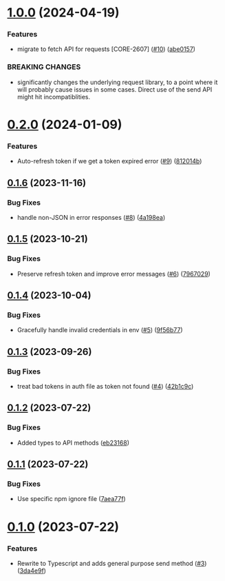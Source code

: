 # [1.0.0](https://github.com/kapetacom/nodejs-api-client/compare/v0.2.0...v1.0.0) (2024-04-19)


### Features

* migrate to fetch API for requests [CORE-2607] ([#10](https://github.com/kapetacom/nodejs-api-client/issues/10)) ([abe0157](https://github.com/kapetacom/nodejs-api-client/commit/abe01576f41d154620b1d3e30c100e963ab30c59))


### BREAKING CHANGES

* significantly changes the underlying request library,
to a point where it will probably cause issues in some cases.
Direct use of the send API might hit incompatiblities.

# [0.2.0](https://github.com/kapetacom/nodejs-api-client/compare/v0.1.6...v0.2.0) (2024-01-09)


### Features

* Auto-refresh token if we get a token expired error ([#9](https://github.com/kapetacom/nodejs-api-client/issues/9)) ([812014b](https://github.com/kapetacom/nodejs-api-client/commit/812014b0557c40c820f3060d40630a353ac7c93a))

## [0.1.6](https://github.com/kapetacom/nodejs-api-client/compare/v0.1.5...v0.1.6) (2023-11-16)


### Bug Fixes

* handle non-JSON in error responses ([#8](https://github.com/kapetacom/nodejs-api-client/issues/8)) ([4a198ea](https://github.com/kapetacom/nodejs-api-client/commit/4a198ea7305f5bdc020e3f31c13875257a944120))

## [0.1.5](https://github.com/kapetacom/nodejs-api-client/compare/v0.1.4...v0.1.5) (2023-10-21)


### Bug Fixes

* Preserve refresh token and improve error messages ([#6](https://github.com/kapetacom/nodejs-api-client/issues/6)) ([7967029](https://github.com/kapetacom/nodejs-api-client/commit/79670293bfd5bdfc70d19c2a7b19e717c9d0c1c6))

## [0.1.4](https://github.com/kapetacom/nodejs-api-client/compare/v0.1.3...v0.1.4) (2023-10-04)


### Bug Fixes

* Gracefully handle invalid credentials in env ([#5](https://github.com/kapetacom/nodejs-api-client/issues/5)) ([9f56b77](https://github.com/kapetacom/nodejs-api-client/commit/9f56b770467eb8f59e9007d26a689431bc1f9d1f))

## [0.1.3](https://github.com/kapetacom/nodejs-api-client/compare/v0.1.2...v0.1.3) (2023-09-26)


### Bug Fixes

* treat bad tokens in auth file as token not found ([#4](https://github.com/kapetacom/nodejs-api-client/issues/4)) ([42b1c9c](https://github.com/kapetacom/nodejs-api-client/commit/42b1c9cf7f1564c50c583642d794ba2127f83a4d))

## [0.1.2](https://github.com/kapetacom/nodejs-api-client/compare/v0.1.1...v0.1.2) (2023-07-22)


### Bug Fixes

* Added types to API methods ([eb23168](https://github.com/kapetacom/nodejs-api-client/commit/eb231685def27748caced08536ff3d558be2a79f))

## [0.1.1](https://github.com/kapetacom/nodejs-api-client/compare/v0.1.0...v0.1.1) (2023-07-22)


### Bug Fixes

* Use specific npm ignore file ([7aea77f](https://github.com/kapetacom/nodejs-api-client/commit/7aea77ff32bbb26d307e11dc0cadccb18baff7a1))

# [0.1.0](https://github.com/kapetacom/nodejs-api-client/compare/v0.0.13...v0.1.0) (2023-07-22)


### Features

* Rewrite to Typescript and adds general purpose send method ([#3](https://github.com/kapetacom/nodejs-api-client/issues/3)) ([3da4e9f](https://github.com/kapetacom/nodejs-api-client/commit/3da4e9f22aea5b0e715f6386f7ccb2d8aa07c17f))
